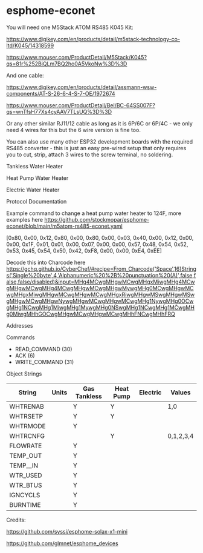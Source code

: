 # esphome-econet
You will need one M5Stack ATOM RS485 K045 Kit:

https://www.digikey.com/en/products/detail/m5stack-technology-co-ltd/K045/14318599 

https://www.mouser.com/ProductDetail/M5Stack/K045?qs=81r%252BiQLm7BQ2ho0A5VkoNw%3D%3D

And one cable:

https://www.digikey.com/en/products/detail/assmann-wsw-components/AT-S-26-6-4-S-7-OE/1972674

https://www.mouser.com/ProductDetail/Bel/BC-64SS007F?qs=wnTfsH77Xs4cyAAV7TLsUQ%3D%3D

Or any other similar RJ11/12 cable as long as it is 6P/6C or 6P/4C - we only need 4 wires for this but the 6 wire version is fine too. 

You can also use many other ESP32 development boards with the required RS485 converter - this is just an easy pre-wired setup that only requires you to cut, strip, attach 3 wires to the screw terminal, no soldering. 

Tankless Water Heater


Heat Pump Water Heater


Electric Water Heater

Protocol Documentation

Example command to change a heat pump water heater to 124F, more examples here https://github.com/stockmopar/esphome-econet/blob/main/m5atom-rs485-econet.yaml

[0x80, 0x00, 0x12, 0x80, 0x00, 0x80, 0x00, 0x03, 0x40, 0x00, 0x12, 0x00, 0x00, 0x1F, 0x01, 0x01, 0x00, 0x07, 0x00, 0x00, 0x57, 0x48, 0x54, 0x52, 0x53, 0x45, 0x54, 0x50, 0x42, 0xF8, 0x00, 0x00, 0xE4, 0xEE]

Decode this into Charcode here https://gchq.github.io/CyberChef/#recipe=From_Charcode('Space',16)Strings('Single%20byte',4,'Alphanumeric%20%2B%20punctuation%20(A)',false,false,false/disabled)&input=MHg4MCwgMHgwMCwgMHgxMiwgMHg4MCwgMHgwMCwgMHg4MCwgMHgwMCwgMHgwMywgMHg0MCwgMHgwMCwgMHgxMiwgMHgwMCwgMHgwMCwgMHgxRiwgMHgwMSwgMHgwMSwgMHgwMCwgMHgwNywgMHgwMCwgMHgwMCwgMHg1NywgMHg0OCwgMHg1NCwgMHg1MiwgMHg1MywgMHg0NSwgMHg1NCwgMHg1MCwgMHg0MiwgMHhGOCwgMHgwMCwgMHgwMCwgMHhFNCwgMHhFRQ


Addresses

Commands
* READ_COMMAND (30)
* ACK (6)
* WRITE_COMMAND (31)

Object Strings

| String        | Units         | Gas Tankless | Heat Pump    | Electric | Values     |
| ------------- | ------------- |------------- |------------- |--------- |------------|
| WHTRENAB      |               | Y            |Y             |          | 1,0        |
| WHTRSETP      |               | Y            |Y             |          |            |
| WHTRMODE      |               | Y            |              |          |            |
| WHTRCNFG      |               |              |Y             |          | 0,1,2,3,4  |
| FLOWRATE      |               | Y            |              |          |            |
| TEMP_OUT      |               | Y            |              |          |            |
| TEMP__IN      |               | Y            |              |          |            |
| WTR_USED      |               | Y            |              |          |            |
| WTR_BTUS      |               | Y            |              |          |            |
| IGNCYCLS      |               | Y            |              |          |            |
| BURNTIME      |               | Y            |              |          |            |

Credits:

https://github.com/syssi/esphome-solax-x1-mini

https://github.com/glmnet/esphome_devices

